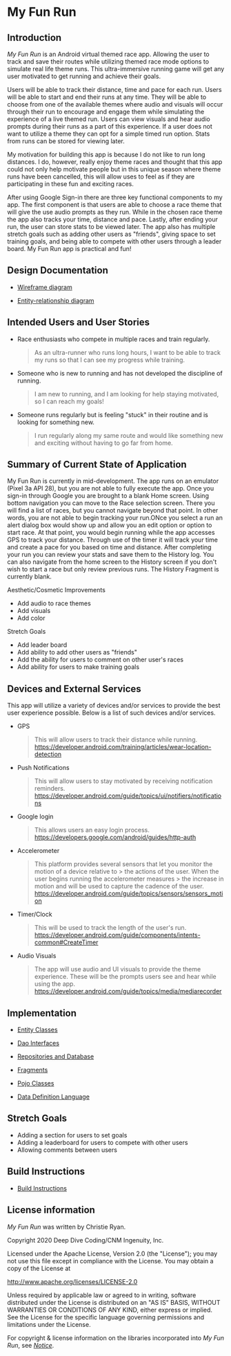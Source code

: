 # My Fun Run

## Introduction

_My Fun Run_ is an Android virtual themed race app. Allowing the user to track and save their
 routes while utilizing themed race mode options to simulate real life theme runs. This
 ultra-immersive running game will get any user motivated to get running and achieve their goals.
 
 Users will be able to track their distance, time and pace for each run. Users will be able to start 
 and end their runs at any time. They will be able to choose from one of the available themes where 
 audio and visuals will occur through their run to encourage and engage them while simulating the
 experience of a live themed run. Users can view visuals and hear audio prompts during their runs as
 a part of this experience. If a user does not want to utilize a theme they can opt for a simple 
 timed run option. Stats from runs can be stored for viewing later.
 
 My motivation for building this app is because I do not like to run long distances. I do, however,
 really enjoy theme races and thought that this app could not only help motivate people but in this 
 unique season where theme runs have been cancelled, this will allow uses to feel as if they are 
 participating in these fun and exciting races.
 
 After using Google Sign-in there are three key functional components to my app. The first component
 is that users are able to choose a race theme that will give the use audio prompts as they run. 
 While in the chosen race theme the app also tracks your time, distance and pace. Lastly, after 
 ending your run, the user can store stats to be viewed later. The app also has multiple stretch 
 goals such as adding other users as "friends", giving space to set training goals, and being able
 to compete with other users through a leader board. My Fun Run app is practical and fun!
 

## Design Documentation

* [Wireframe diagram](wireframe.md)

* [Entity-relationship diagram](erd.md)


## Intended Users and User Stories

* Race enthusiasts who compete in multiple races and train regularly.

    > As an ultra-runner who runs long hours, I want to be able to track my runs so that I can see 
                       my progress while training.

* Someone who is new to running and has not developed the discipline of running.

    > I am new to running, and I am looking for help staying motivated, so I can reach my goals!
          
* Someone runs regularly but is feeling "stuck" in their routine and is looking for something new.
    > I run regularly along my same route and would like something new and exciting without having 
                  to go far from home.
                                                                                                    
                                                                                                    
                                                                                                    
 ## Summary of Current State of Application
 
 My Fun Run is currently in mid-development. The app runs on an emulator (Pixel 3a API 28), but you
 are not able to fully execute the app. Once you sign-in through Google you are brought to a blank
 Home screen. Using bottom navigation you can move to the Race selection screen. There you will find
 a list of races, but you cannot navigate beyond that point. In other words, you are not able to 
 begin tracking your run.ONce you select a run an alert dialog box would show up and allow you an 
 edit option or option to start race. At that point, you would begin running while the app accesses
 GPS to track your distance. Through use of the timer it will track your time and create a pace for 
 you based on time and distance. After completing your run you can review your stats and save them 
 to the History log. You can also navigate from the home screen to the History screen if you don't 
 wish to start a race but only review previous runs. The History Fragment is currently blank. 
 
 Aesthetic/Cosmetic Improvements
 * Add audio to race themes
 * Add visuals
 * Add color
 
 Stretch Goals
 * Add leader board
 * Add ability to add other users as "friends"
 * Add the ability for users to comment on other user's races
 * Add ability for users to make training goals                                                                                                   

    
## Devices and External Services

This app will utilize a variety of devices and/or services to provide the best user experience 
possible. Below is a list of such devices and/or services.

* GPS
    >This will allow users to track their distance while running.
    >https://developer.android.com/training/articles/wear-location-detection

* Push Notifications
    >This will allow users to stay motivated by receiving notification reminders.
    >https://developer.android.com/guide/topics/ui/notifiers/notifications

* Google login
    > This allows users an easy login process.
    >https://developers.google.com/android/guides/http-auth

* Accelerometer
    > This platform provides several sensors that let you monitor the motion of a device relative to
                  > the actions of the user. When the user begins running the accelerometer measures
                  > the increase in motion and will be used to capture the cadence of the user.
    >https://developer.android.com/guide/topics/sensors/sensors_motion

* Timer/Clock
    > This will be used to track the length of the user's run.
    >https://developer.android.com/guide/components/intents-common#CreateTimer

* Audio Visuals
    >The app will use audio and UI visuals to provide the theme experience. These will be the 
    prompts users see and hear while using the app.
    >https://developer.android.com/guide/topics/media/mediarecorder
                 
## Implementation 

* [Entity Classes](https://github.com/christie274/my-fun-run/tree/master/app/src/main/java/edu/cnm/deepdive/myfunrun/model/entity)

* [Dao Interfaces](https://github.com/christie274/my-fun-run/tree/master/app/src/main/java/edu/cnm/deepdive/myfunrun/model/dao)

* [Repositories and Database](https://github.com/christie274/my-fun-run/tree/master/app/src/main/java/edu/cnm/deepdive/myfunrun/service)

* [Fragments](https://github.com/christie274/my-fun-run/tree/master/app/src/main/java/edu/cnm/deepdive/myfunrun/controller)

* [Pojo Classes](https://github.com/christie274/my-fun-run/tree/master/app/src/main/java/edu/cnm/deepdive/myfunrun/model/pojo)

* [Data Definition Language](ddl.md)

## Stretch Goals
 * Adding a section for users to set goals
 * Adding a leaderboard for users to compete with other users
 * Allowing comments between users
 
 ## Build Instructions
 * [Build Instructions](build_instructions.md)

## License information

_My Fun Run_ was written by Christie Ryan.

Copyright 2020 Deep Dive Coding/CNM Ingenuity, Inc.

Licensed under the Apache License, Version 2.0 (the "License");
you may not use this file except in compliance with the License.
You may obtain a copy of the License at

<http://www.apache.org/licenses/LICENSE-2.0>

Unless required by applicable law or agreed to in writing, software
distributed under the License is distributed on an "AS IS" BASIS,
WITHOUT WARRANTIES OR CONDITIONS OF ANY KIND, either express or implied.
See the License for the specific language governing permissions and
limitations under the License.

For copyright &amp; license information on the libraries incorporated into _My Fun Run_, see 
[_Notice_](notice.md). 
